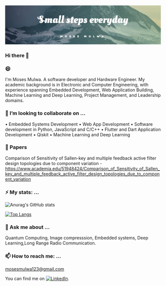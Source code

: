 [![Header](header.jpeg "Header")](https://mulwa.co.ke/)

### Hi there 👋

### 😄 
I'm Moses Mulwa. A software developer and Hardware Engineer.
My academic background is in Electronic and Computer Engineering, with experience spanning Embedded Development, Web Application Building, Machine Learning and Deep Learning, Project Management, and Leadership domains.


### 👯 I’m looking to collaborate on ...
• Embedded Systems Development
• Web App Development
• Software development in Python, JavaScript and C/C++
• Flutter and Dart Application Development
• Qiskit
• Machine Learning and Deep Learning
<!--
**mosesmulwa-bebop/mosesmulwa-bebop** is a ✨ _special_ ✨ repository because its `README.md` (this file) appears on your GitHub profile.

Here are some ideas to get you started:

- 🔭 I’m currently working on ...
- 🌱 I’m currently learning ...
- 👯 I’m looking to collaborate on ...
- 🤔 I’m looking for help with ...
- 💬 Ask me about ...
- 📫 How to reach me: ...
- 😄 Pronouns: ...

-->


### 🔭 Papers
Comparison of Sensitivity of Sallen-key and multiple feedback active filter design topologies due to component variation - https://www.academia.edu/51948424/Comparison_of_Sensitivity_of_Sallen_key_and_multiple_feedback_active_filter_design_topologies_due_to_component_variation


### ⚡ My stats: ...
![Anurag's GitHub stats](https://github-readme-stats.vercel.app/api?username=mosesmulwa-bebop&show_icons=true&theme=radical&count_private=true)

[![Top Langs](https://github-readme-stats.vercel.app/api/top-langs/?username=mosesmulwa-bebop&layout=compact&langs_count=8)](https://github.com/anuraghazra/github-readme-stats)

### 💬 Ask me about ...
Quantum Computing, Image compresssion, Embedded systems, Deep Learning,Long Range Radio Communication.

### 📫 How to reach me: ...
mosesmulwa123@gmail.com
<!-- Actual text -->

You can find me on [![LinkedIn][3.2]][3].

<!-- Icons -->


[3.2]: https://raw.githubusercontent.com/MartinHeinz/MartinHeinz/master/linkedin-3-16.png (LinkedIn icon without padding)

<!-- Links to your social media accounts -->


[3]: https://www.linkedin.com/in/moses-mulwa/

